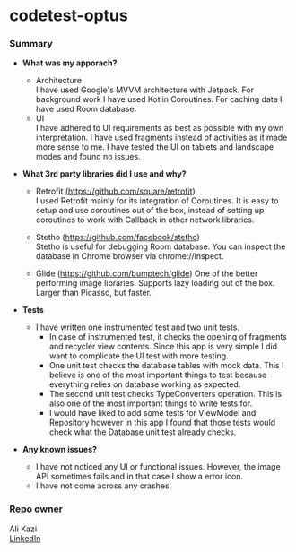 # codetest-optus

### Summary ###

* __What was my apporach?__
    - Architecture  
    I have used Google's MVVM architecture with Jetpack. For background work I have used Kotlin Coroutines. For caching data I have used Room database.
    - UI  
    I have adhered to UI requirements as best as possible with my own interpretation. I have used fragments instead of activities as it made more sense to me.
    I have tested the UI on tablets and landscape modes and found no issues.

* __What 3rd party libraries did I use and why?__
    - Retrofit (https://github.com/square/retrofit)  
    I used Retrofit mainly for its integration of Coroutines. It is easy to setup and use coroutines out of the box, instead of setting up coroutines to work with Callback in other network libraries.
    
    - Stetho (https://github.com/facebook/stetho)  
    Stetho is useful for debugging Room database. You can inspect the database in Chrome browser via chrome://inspect.
    
    - Glide (https://github.com/bumptech/glide)
    One of the better performing image libraries. Supports lazy loading out of the box. Larger than Picasso, but faster.
    
* __Tests__
    - I have written one instrumented test and two unit tests.   
        - In case of instrumented test, it checks the opening of fragments and recycler view contents. Since this app is very simple I did want to complicate the UI test with more testing.
        - One unit test checks the database tables with mock data. This I believe is one of the most important things to test because everything relies on database working as expected.
        - The second unit test checks TypeConverters operation. This is also one of the most important things to write tests for.
        - I would have liked to add some tests for ViewModel and Repository however in this app I found that those tests would check what the Database unit test already checks.
    
* __Any known issues?__
    - I have not noticed any UI or functional issues. However, the image API sometimes fails and in that case I show a error icon. 
    - I have not come across any crashes. 

### Repo owner ###

Ali Kazi   
[LinkedIn](linkedin.com/in/mdalikazi)  
